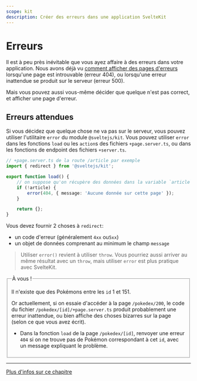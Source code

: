 ```yaml
---
scope: kit
description: Créer des erreurs dans une application SvelteKit
---
```


# Erreurs

Il est à peu près inévitable que vous ayez affaire à des erreurs dans votre application. Nous avons
déjà vu [comment afficher des pages d'erreurs](../01_sveltekit_basics/10_error_pages.md) lorsqu'une
page est introuvable (erreur 404), ou lorsqu'une erreur inattendue se produit sur le serveur (erreur
500).

Mais vous pouvez aussi vous-même décider que quelque n'est pas correct, et afficher une page
d'erreur.

## Erreurs attendues

Si vous décidez que quelque chose ne va pas sur le serveur, vous pouvez utiliser l'utilitaire
`error` du module `@sveltejs/kit`. Vous pouvez utiliser `error` dans les fonctions `load` ou les
`action`s des fichiers `+page.server.ts`, ou dans les fonctions de endpoint des fichiers
`+server.ts`.

```ts
// +page.server.ts de la route /article par exemple
import { redirect } from '@sveltejs/kit';

export function load() {
	// on suppose qu'on récupère des données dans la variable `article`
	if (!article) {
		error(404, { message: 'Aucune donnée sur cette page' });
	}

	return {};
}
```

Vous devez fournir 2 choses à `redirect`:

- un code d'erreur (généralement `4xx` ou`5xx`)
- un objet de données comprenant au minimum le champ `message`

> Utiliser `error()` revient à utiliser `throw`. Vous pourriez aussi arriver au même résultat avec
> un `throw`, mais utiliser `error` est plus pratique avec SvelteKit.

<fieldset class='task'>
<legend>À vous !</legend>

Il n'existe que des Pokémons entre les `id` 1 et 151.

Or actuellement, si on essaie d'accéder à la page `/pokedex/200`, le code du fichier
`/pokedex/[id]/+page.server.ts` produit probablement une erreur inattendue, ou bien affiche des
choses bizarres sur la page (selon ce que vous avez écrit).

- Dans la fonction `load` de la page `/pokedex/[id]`, renvoyer une erreur `404` si on ne trouve pas
  de Pokémon correspondant à cet `id`, avec un message expliquant le problème.

</fieldset>

---

[Plus d'infos sur ce chapitre](https://kit.svelte.dev/docs/load#errors)

